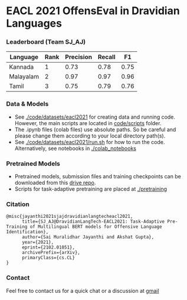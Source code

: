 # EACL 2021 OffensEval in Dravidian Languages

### Leaderboard (Team SJ_AJ)
| Language  | Rank | Precision | Recall | F1   |
|-----------|------|-----------|--------|------|
| Kannada   | 1    | 0.73      | 0.78   | 0.75 |
| Malayalam | 2    | 0.97      | 0.97   | 0.96 |
| Tamil     | 3    | 0.75      | 0.79   | 0.76 |
  
### Data & Models
- See [./code/datasets/eacl2021](./code/datasets/eacl2021) for creating data and running code. However, the main scripts are located in [code/scripts](.code/scripts) folder.
- The .ipynb files (colab files) use absolute paths. So be careful and please change them according to your local directory path(s).
- See [./code/datasets/eacl2021/run.sh](./code/datasets/eacl2021/run.sh) for how to run the code. Alternatively, see notebooks in [./colab_notebooks](./colab_notebooks)

### Pretrained Models
- Pretrained models, submission files and training checkpoints can be downloaded from this [drive repo](https://drive.google.com/drive/folders/1xnQ63uZ7Pq1go1K21OkgRkGFUkfizoT7?usp=sharing).
- Scripts for task-adaptive pretraining are placed at [./pretraining](./pretraining)

### Citation
```
@misc{jayanthi2021sjajdravidianlangtecheacl2021,
      title={SJ_AJ@DravidianLangTech-EACL2021: Task-Adaptive Pre-Training of Multilingual BERT models for Offensive Language Identification}, 
      author={Sai Muralidhar Jayanthi and Akshat Gupta},
      year={2021},
      eprint={2102.01051},
      archivePrefix={arXiv},
      primaryClass={cs.CL}
}
```

### Contact
Feel free to contact us for a quick chat or a discussion at [gmail](jsaimurali001@gmail.com)